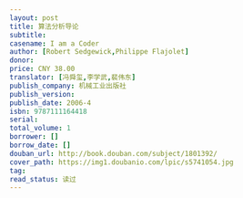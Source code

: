 ```yaml
---
layout: post
title: 算法分析导论
subtitle: 
casename: I am a Coder
author: [Robert Sedgewick,Philippe Flajolet]
donor: 
price: CNY 38.00
translator: [冯舜玺,李学武,裴伟东]
publish_company: 机械工业出版社
publish_version: 
publish_date: 2006-4
isbn: 9787111164418
serial: 
total_volume: 1
borrower: []
borrow_date: []
douban_url: http://book.douban.com/subject/1801392/
cover_path: https://img1.doubanio.com/lpic/s5741054.jpg
tag: 
read_status: 读过
---
```

